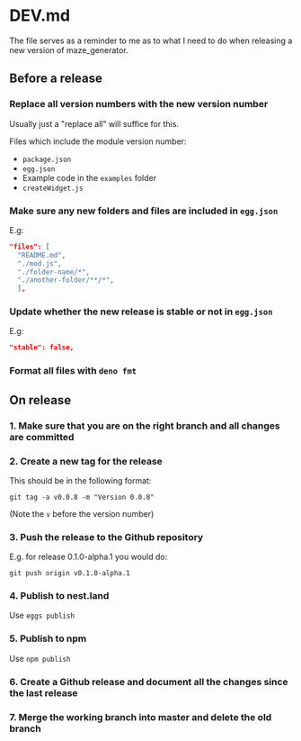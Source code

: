 # DEV.md

The file serves as a reminder to me as to what I need to do when releasing a new version of maze_generator.

## Before a release

### Replace all version numbers with the new version number

Usually just a "replace all" will suffice for this.

Files which include the module version number:

* `package.json`
* `egg.json`
* Example code in the `examples` folder
* `createWidget.js`

### Make sure any new folders and files are included in `egg.json`

E.g:

```json
"files": [
  "README.md",
  "./mod.js",
  "./folder-name/*",
  "./another-folder/**/*",
  ],
```

### Update whether the new release is stable or not in `egg.json`

E.g:  

```json
"stable": false,
```

### Format all files with `deno fmt`

## On release

### 1. Make sure that you are on the right branch and all changes are committed

### 2. Create a new tag for the release

This should be in the following format:

```shell
git tag -a v0.0.8 -m "Version 0.0.8"
```

(Note the `v` before the version number)

### 3. Push the release to the Github repository

E.g. for release 0.1.0-alpha.1 you would do:

```shell
git push origin v0.1.0-alpha.1
```

### 4. Publish to nest.land

Use `eggs publish`

### 5. Publish to npm

Use `npm publish`

### 6. Create a Github release and document all the changes since the last release

### 7. Merge the working branch into master and delete the old branch
